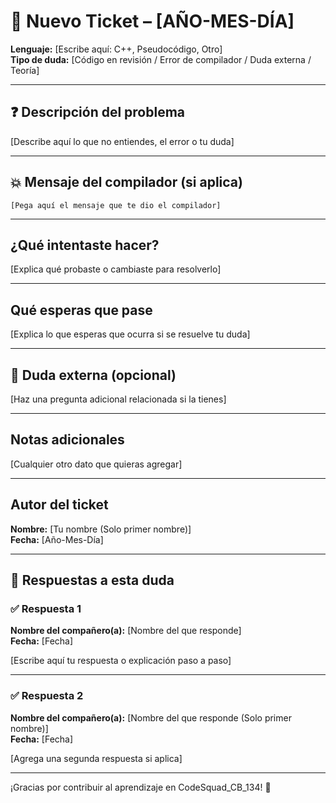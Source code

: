 # 🎫 Nuevo Ticket – [AÑO-MES-DÍA]

**Lenguaje:** [Escribe aquí: C++, Pseudocódigo, Otro]  
**Tipo de duda:** [Código en revisión / Error de compilador / Duda externa / Teoría]

---

## ❓ Descripción del problema

[Describe aquí lo que no entiendes, el error o tu duda]

---

## 💥 Mensaje del compilador (si aplica)

```
[Pega aquí el mensaje que te dio el compilador]
```

---

## ¿Qué intentaste hacer?

[Explica qué probaste o cambiaste para resolverlo]

---

## Qué esperas que pase

[Explica lo que esperas que ocurra si se resuelve tu duda]

---

## 📎 Duda externa (opcional)

[Haz una pregunta adicional relacionada si la tienes]

---

## Notas adicionales

[Cualquier otro dato que quieras agregar]

---

## Autor del ticket

**Nombre:** [Tu nombre (Solo primer nombre)]  
**Fecha:** [Año-Mes-Día]   

---

## 🔁 Respuestas a esta duda

### ✅ Respuesta 1

**Nombre del compañero(a):** [Nombre del que responde]  
**Fecha:** [Fecha]

[Escribe aquí tu respuesta o explicación paso a paso]

---

### ✅ Respuesta 2

**Nombre del compañero(a):** [Nombre del que responde (Solo primer nombre)]  
**Fecha:** [Fecha]

[Agrega una segunda respuesta si aplica]

---

¡Gracias por contribuir al aprendizaje en CodeSquad_CB_134! 🚀
